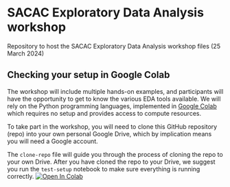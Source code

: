 # SACAC Exploratory Data Analysis workshop
Repository to host the SACAC Exploratory Data Analysis workshop files (25 March 2024)

## Checking your setup in Google Colab
The workshop will include multiple hands-on examples, and participants will have the opportunity to get to know the various EDA tools available. We will rely on the Python programming languages, implemented in [Google Colab](https://colab.google/) which requires no setup and provides access to compute resources.

To take part in the workshop, you will need to clone this GitHub repository (repo) into your own personal Google Drive, which by implication means you will need a Google account.

The `clone-repo` file will guide you through the process of cloning the repo to your own Drive. After you have cloned the repo to your Drive, we suggest you run the `test-setup` notebook to make sure everything is running correctly. [![Open In Colab](https://colab.research.google.com/assets/colab-badge.svg)](https://colab.research.google.com/github/tmlouw)
